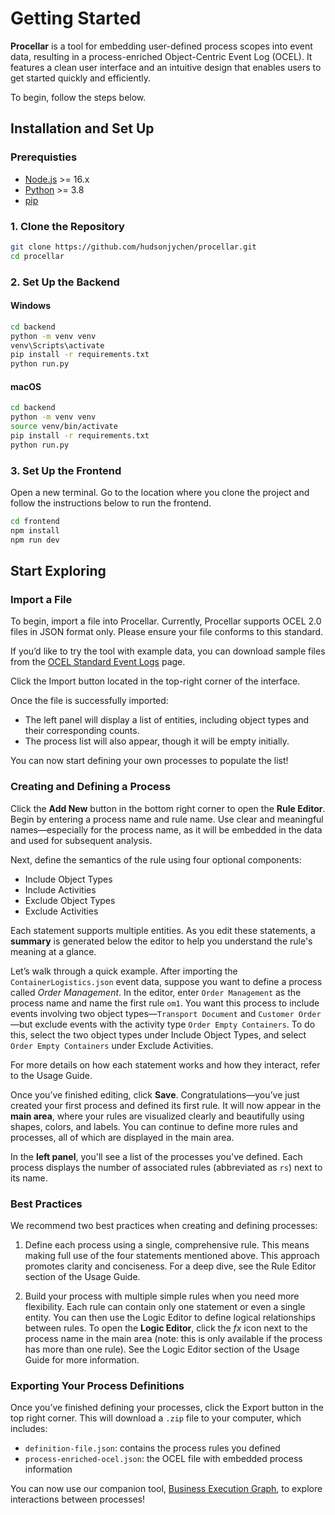 # Getting Started

**Procellar** is a tool for embedding user-defined process scopes into event data, resulting in a process-enriched Object-Centric Event Log (OCEL). It features a clean user interface and an intuitive design that enables users to get started quickly and efficiently.

To begin, follow the steps below.

## Installation and Set Up
### Prerequisties
- [Node.js](https://nodejs.org/) >= 16.x
- [Python](https://www.python.org/) >= 3.8
- [pip](https://pip.pypa.io/en/stable/)

### 1. Clone the Repository
```bash
git clone https://github.com/hudsonjychen/procellar.git
cd procellar
```

### 2. Set Up the Backend
#### Windows
```bash
cd backend
python -m venv venv
venv\Scripts\activate
pip install -r requirements.txt
python run.py
```
#### macOS
```bash
cd backend
python -m venv venv
source venv/bin/activate
pip install -r requirements.txt
python run.py
```

### 3. Set Up the Frontend
Open a new terminal. Go to the location where you clone the project and follow the instructions below to run the frontend.
```bash
cd frontend
npm install
npm run dev
```

## Start Exploring
### Import a File
To begin, import a file into Procellar. Currently, Procellar supports OCEL 2.0 files in JSON format only. Please ensure your file conforms to this standard.

If you’d like to try the tool with example data, you can download sample files from the [OCEL Standard Event Logs](https://ocel-standard.org/event-logs/overview/) page.

Click the Import button located in the top-right corner of the interface.

Once the file is successfully imported:
- The left panel will display a list of entities, including object types and their corresponding counts.
- The process list will also appear, though it will be empty initially.

You can now start defining your own processes to populate the list!

### Creating and Defining a Process
Click the **Add New** button in the bottom right corner to open the **Rule Editor**. Begin by entering a process name and rule name. Use clear and meaningful names—especially for the process name, as it will be embedded in the data and used for subsequent analysis.

Next, define the semantics of the rule using four optional components:
- Include Object Types
- Include Activities
- Exclude Object Types
- Exclude Activities

Each statement supports multiple entities. As you edit these statements, a **summary** is generated below the editor to help you understand the rule's meaning at a glance.

Let’s walk through a quick example. After importing the `ContainerLogistics.json` event data, suppose you want to define a process called *Order Management*. In the editor, enter `Order Management` as the process name and name the first rule `om1`. You want this process to include events involving two object types—`Transport Document` and `Customer Order`—but exclude events with the activity type `Order Empty Containers`. To do this, select the two object types under Include Object Types, and select `Order Empty Containers` under Exclude Activities.

For more details on how each statement works and how they interact, refer to the Usage Guide.

Once you’ve finished editing, click **Save**. Congratulations—you’ve just created your first process and defined its first rule. It will now appear in the **main area**, where your rules are visualized clearly and beautifully using shapes, colors, and labels. You can continue to define more rules and processes, all of which are displayed in the main area.

In the **left panel**, you'll see a list of the processes you've defined. Each process displays the number of associated rules (abbreviated as `rs`) next to its name.

### Best Practices
We recommend two best practices when creating and defining processes:

1. Define each process using a single, comprehensive rule. This means making full use of the four statements mentioned above. This approach promotes clarity and conciseness. For a deep dive, see the Rule Editor section of the Usage Guide.

2. Build your process with multiple simple rules when you need more flexibility. Each rule can contain only one statement or even a single entity. You can then use the Logic Editor to define logical relationships between rules. To open the **Logic Editor**, click the *fx* icon next to the process name in the main area (note: this is only available if the process has more than one rule). See the Logic Editor section of the Usage Guide for more information.

### Exporting Your Process Definitions
Once you’ve finished defining your processes, click the Export button in the top right corner. This will download a `.zip` file to your computer, which includes:

- `definition-file.json`: contains the process rules you defined
- `process-enriched-ocel.json`: the OCEL file with embedded process information

You can now use our companion tool, [Business Execution Graph](https://github.com/hudsonjychen/business-execution-graph), to explore interactions between processes!

